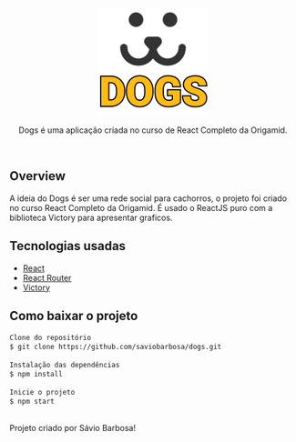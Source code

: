 <div align="center">
    <img src="./logoReadme.png" />
    <p> Dogs é uma aplicação criada no curso de React Completo da Origamid.</p>
</div>

</br>

<h2>Overview</h2>
<p>A ideia do Dogs é ser uma rede social para cachorros, o projeto foi criado no curso React Completo da Origamid. É usado o ReactJS puro com a biblioteca Victory para apresentar graficos.</p>

<h2>Tecnologias usadas</h2>
<ul>
    <li><a href="https://create-react-app.dev/" target="_blank">React</a></li>
    <li><a href="https://reactrouter.com/" target="_blank">React Router</a></li>
    <li><a href="https://github.com/FormidableLabs/victory" target="_blank">Victory</a></li>
</ul>

<h2>Como baixar o projeto</h2>

    Clone do repositório
    $ git clone https://github.com/saviobarbosa/dogs.git

    Instalação das dependências
    $ npm install

    Inicie o projeto
    $ npm start


<br>
Projeto criado por Sávio Barbosa!
